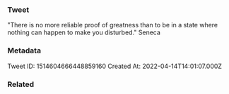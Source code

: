 ### Tweet
"There is no more reliable proof of greatness than to be in a state where nothing can happen to make you disturbed." Seneca

### Metadata
Tweet ID: 1514604666448859160
Created At: 2022-04-14T14:01:07.000Z

### Related

